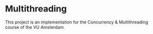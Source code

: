 # Multithreading

This project is an implementation for the Concurrency & Multithreading course of the VU Amsterdam.
